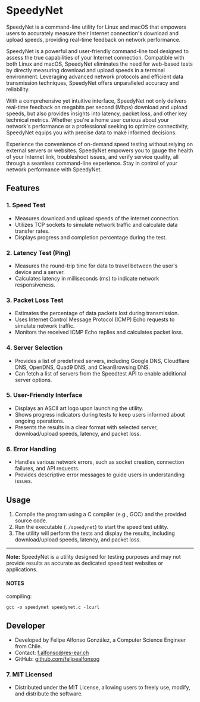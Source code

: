 # SpeedyNet
SpeedyNet is a command-line utility for Linux and macOS that empowers users to accurately measure their Internet connection's download and upload speeds, providing real-time feedback on network performance.

SpeedyNet is a powerful and user-friendly command-line tool designed to assess the true capabilities of your Internet connection. Compatible with both Linux and macOS, SpeedyNet eliminates the need for web-based tests by directly measuring download and upload speeds in a terminal environment. Leveraging advanced network protocols and efficient data transmission techniques, SpeedyNet offers unparalleled accuracy and reliability.

With a comprehensive yet intuitive interface, SpeedyNet not only delivers real-time feedback on megabits per second (Mbps) download and upload speeds, but also provides insights into latency, packet loss, and other key technical metrics. Whether you're a home user curious about your network's performance or a professional seeking to optimize connectivity, SpeedyNet equips you with precise data to make informed decisions.

Experience the convenience of on-demand speed testing without relying on external servers or websites. SpeedyNet empowers you to gauge the health of your Internet link, troubleshoot issues, and verify service quality, all through a seamless command-line experience. Stay in control of your network performance with SpeedyNet.

## Features

### 1. Speed Test
- Measures download and upload speeds of the internet connection.
- Utilizes TCP sockets to simulate network traffic and calculate data transfer rates.
- Displays progress and completion percentage during the test.

### 2. Latency Test (Ping)
- Measures the round-trip time for data to travel between the user's device and a server.
- Calculates latency in milliseconds (ms) to indicate network responsiveness.

### 3. Packet Loss Test
- Estimates the percentage of data packets lost during transmission.
- Uses Internet Control Message Protocol (ICMP) Echo requests to simulate network traffic.
- Monitors the received ICMP Echo replies and calculates packet loss.

### 4. Server Selection
- Provides a list of predefined servers, including Google DNS, Cloudflare DNS, OpenDNS, Quad9 DNS, and CleanBrowsing DNS.
- Can fetch a list of servers from the Speedtest API to enable additional server options.

### 5. User-Friendly Interface
- Displays an ASCII art logo upon launching the utility.
- Shows progress indicators during tests to keep users informed about ongoing operations.
- Presents the results in a clear format with selected server, download/upload speeds, latency, and packet loss.

### 6. Error Handling
- Handles various network errors, such as socket creation, connection failures, and API requests.
- Provides descriptive error messages to guide users in understanding issues.

## Usage

1. Compile the program using a C compiler (e.g., GCC) and the provided source code.
2. Run the executable (`./speedynet`) to start the speed test utility.
3. The utility will perform the tests and display the results, including download/upload speeds, latency, and packet loss.

---

**Note:** SpeedyNet is a utility designed for testing purposes and may not provide results as accurate as dedicated speed test websites or applications.
#### NOTES

compiling:

```
gcc -o speedynet speedynet.c -lcurl
```


## Developer
- Developed by Felipe Alfonso González, a Computer Science Engineer from Chile.
- Contact: f.alfonso@res-ear.ch
- GitHub: [github.com/felipealfonsog](https://github.com/felipealfonsog)


### 7. MIT Licensed
- Distributed under the MIT License, allowing users to freely use, modify, and distribute the software.




